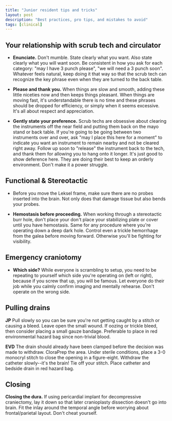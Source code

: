 ```yaml
---
title: "Junior resident tips and tricks"
layout: post
description: "Best practices, pro tips, and mistakes to avoid"
tags: [clinical]
---
```



## Your relationship with scrub tech and circulator

- **Enunciate.** Don't mumble.  State clearly what you want.  Also state
  clearly what you will want soon.  Be consistent in how you ask for each
  category: "may I have 3 punch please", "we will need a 3 punch soon".
  Whatever feels natural, keep doing it that way so that the scrub tech can
  recognize the key phrase even when they are turned to the back table.

- **Please and thank you.** When things are slow and smooth, adding these
  little niceties now and then keeps things pleasant.  When things are moving
  fast, it's understandable there is no time and these phrases should be
  dropped for efficiency, or simply when it seems excessive.  It's all about
  respect and appreciation.

- **Gently state your preference.** Scrub techs are obsessive about clearing
  the instruments off the near field and putting them back on the mayo stand
  or back table.  If you're going to be going between two instruments over and
  over, ask "may I place this here for a moment" to indicate you want an
  instrument to remain nearby and not be cleared right away.  Follow up soon
  to "release" the instrument back to the tech, and thank them for allowing
  you to hang onto it longer.  It's just good to show deference here.  They
  are doing their best to keep an orderly environment.  Don't make it a power
  struggle.


## Functional & Stereotactic

- Before you move the Leksel frame, make sure there are no probes inserted
  into the brain. Not only does that damage tissue but also bends your probes.

- **Hemostasis before proceeding.** When working through a stereotactic burr
  hole, don't place your don't place your stabilizing plate or cover until you
  have hemostasis. Same for any procedure where you're operating down a deep
  dark hole. Control even a trickle hemorrhage from the galea before moving
  forward. Otherwise you'll be fighting for visibility.



## Emergency craniotomy

- **Which side?** While everyone is scrambling to setup, you need to be
  repeating to yourself which side you're operating on (left or right),
  because if you screw that up, you will be famous.  Let everyone do their job
  while you calmly confirm imaging and mentally rehearse.  Don't operate on
  the wrong side.


## Pulling drains

**JP** Pull slowly so you can be sure you're not getting caught by a stitch or
causing a bleed.  Leave open the small wound.  If oozing or trickle bleed,
then consider placing a small gauze bandage.  Preferable to place in red
environmental hazard bag since non-trivial blood.

**EVD** The drain should already have been clamped before the decision was
made to withdraw. CloraPrep the area.  Under sterile conditions, place a 3-0
monocryl stitch to close the opening in a figure-eight.  Withdraw the catheter
slowly--it's the brain! Tie off your stitch. Place catheter and bedside drain
in red hazard bag.



## Closing

**Closing the dura.** If using pericardial implant for decompressive
craniectomy, lay it down so that later cranioplasty dissection doesn't go into
brain.  Fit the inlay around the temporal angle before worrying about
frontal/parietal layout.  Don't cheat yourself.
